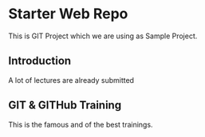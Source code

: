 # Starter Web Repo
This is GIT Project which we are using as Sample Project.

## Introduction
A lot of lectures are already submitted

## GIT & GITHub Training
This is the famous and of the best trainings.